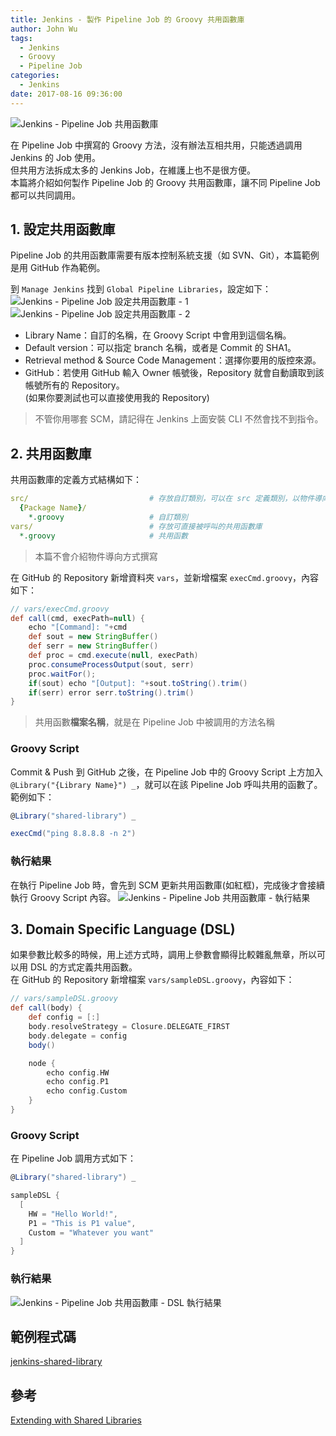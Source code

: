 ```yaml
---
title: Jenkins - 製作 Pipeline Job 的 Groovy 共用函數庫
author: John Wu
tags:
  - Jenkins
  - Groovy
  - Pipeline Job
categories:
  - Jenkins
date: 2017-08-16 09:36:00
---
```


![Jenkins - Pipeline Job 共用函數庫](/images/x299.png)

在 Pipeline Job 中撰寫的 Groovy 方法，沒有辦法互相共用，只能透過調用 Jenkins 的 Job 使用。  
但共用方法拆成太多的 Jenkins Job，在維護上也不是很方便。  
本篇將介紹如何製作 Pipeline Job 的 Groovy 共用函數庫，讓不同 Pipeline Job 都可以共同調用。  

<!-- more -->

## 1. 設定共用函數庫

Pipeline Job 的共用函數庫需要有版本控制系統支援（如 SVN、Git），本篇範例是用 GitHub 作為範例。  

到 `Manage Jenkins` 找到 `Global Pipeline Libraries`，設定如下：  
![Jenkins - Pipeline Job 設定共用函數庫 - 1](/images/x295.png)
![Jenkins - Pipeline Job 設定共用函數庫 - 2](/images/x296.png)
* Library Name：自訂的名稱，在 Groovy Script 中會用到這個名稱。  
* Default version：可以指定 branch 名稱，或者是 Commit 的 SHA1。  
* Retrieval method & Source Code Management：選擇你要用的版控來源。  
 * GitHub：若使用 GitHub 輸入 Owner 帳號後，Repository 就會自動讀取到該帳號所有的 Repository。  
 (如果你要測試也可以直接使用我的 Repository)  

> 不管你用哪套 SCM，請記得在 Jenkins 上面安裝 CLI 不然會找不到指令。

## 2. 共用函數庫

共用函數庫的定義方式結構如下：
```yml
src/                           # 存放自訂類別，可以在 src 定義類別，以物件導向方式撰寫 Groovy
  {Package Name}/              
    *.groovy                   # 自訂類別
vars/                          # 存放可直接被呼叫的共用函數庫
  *.groovy                     # 共用函數
```
> 本篇不會介紹物件導向方式撰寫  

在 GitHub 的 Repository 新增資料夾 `vars`，並新增檔案 `execCmd.groovy`，內容如下：
```groovy
// vars/execCmd.groovy
def call(cmd, execPath=null) {
    echo "[Command]: "+cmd
    def sout = new StringBuffer()
    def serr = new StringBuffer()
    def proc = cmd.execute(null, execPath)
    proc.consumeProcessOutput(sout, serr)
    proc.waitFor();
    if(sout) echo "[Output]: "+sout.toString().trim()
    if(serr) error serr.toString().trim()
}
```
> 共用函數**檔案名稱**，就是在 Pipeline Job 中被調用的方法名稱

### Groovy Script

Commit & Push 到 GitHub 之後，在 Pipeline Job 中的 Groovy Script 上方加入 `@Library("{Library Name}") _`，就可以在該 Pipeline Job 呼叫共用的函數了。範例如下：

```groovy
@Library("shared-library") _

execCmd("ping 8.8.8.8 -n 2")
```

### 執行結果

在執行 Pipeline Job 時，會先到 SCM 更新共用函數庫(如紅框)，完成後才會接續執行 Groovy Script 內容。
![Jenkins - Pipeline Job 共用函數庫 - 執行結果](/images/x297.png)

## 3. Domain Specific Language (DSL)  

如果參數比較多的時候，用上述方式時，調用上參數會顯得比較雜亂無章，所以可以用 DSL 的方式定義共用函數。  
在 GitHub 的 Repository 新增檔案 `vars/sampleDSL.groovy`，內容如下：
```groovy
// vars/sampleDSL.groovy
def call(body) {
    def config = [:]
    body.resolveStrategy = Closure.DELEGATE_FIRST
    body.delegate = config
    body()

    node {
        echo config.HW
        echo config.P1
        echo config.Custom
    }
}
```

### Groovy Script

在 Pipeline Job 調用方式如下：
```groovy
@Library("shared-library") _

sampleDSL {
  [
    HW = "Hello World!",
    P1 = "This is P1 value",
    Custom = "Whatever you want"
  ]
}
```

### 執行結果

![Jenkins - Pipeline Job 共用函數庫 - DSL 執行結果](/images/x298.png)

## 範例程式碼

[jenkins-shared-library](https://github.com/johnwu1114/jenkins-shared-library)

## 參考

[Extending with Shared Libraries](https://jenkins.io/doc/book/pipeline/shared-libraries/)